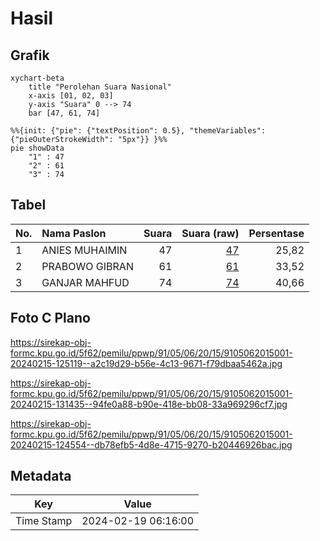 # Hasil

## Grafik

```mermaid
xychart-beta
    title "Perolehan Suara Nasional"
    x-axis [01, 02, 03]
    y-axis "Suara" 0 --> 74
    bar [47, 61, 74]
```

```mermaid
%%{init: {"pie": {"textPosition": 0.5}, "themeVariables": {"pieOuterStrokeWidth": "5px"}} }%%
pie showData
    "1" : 47
    "2" : 61
    "3" : 74
```

## Tabel

| No. | Nama Paslon    | Suara | Suara (raw) | Persentase |
|:--- |:-------------- | -----:| -----------:| ----------:|
| 1   | ANIES MUHAIMIN | 47    | [47][p-1]   | 25,82      |
| 2   | PRABOWO GIBRAN | 61    | [61][p-2]   | 33,52      |
| 3   | GANJAR MAHFUD  | 74    | [74][p-3]   | 40,66      |


[p-1]: https://github.com/gigit-pemilu/pemilu-2024/blob/main/pilpres/hitung-suara/sub/91-papua/sub/05-kepulauan-yapen/sub/06-kosiwo/sub/2015-panduami/sub/001-tps/sub/paslon-1.txt
[p-2]: https://github.com/gigit-pemilu/pemilu-2024/blob/main/pilpres/hitung-suara/sub/91-papua/sub/05-kepulauan-yapen/sub/06-kosiwo/sub/2015-panduami/sub/001-tps/sub/paslon-2.txt
[p-3]: https://github.com/gigit-pemilu/pemilu-2024/blob/main/pilpres/hitung-suara/sub/91-papua/sub/05-kepulauan-yapen/sub/06-kosiwo/sub/2015-panduami/sub/001-tps/sub/paslon-3.txt

## Foto C Plano

https://sirekap-obj-formc.kpu.go.id/5f62/pemilu/ppwp/91/05/06/20/15/9105062015001-20240215-125119--a2c19d29-b56e-4c13-9671-f79dbaa5462a.jpg

https://sirekap-obj-formc.kpu.go.id/5f62/pemilu/ppwp/91/05/06/20/15/9105062015001-20240215-131435--94fe0a88-b90e-418e-bb08-33a969296cf7.jpg

https://sirekap-obj-formc.kpu.go.id/5f62/pemilu/ppwp/91/05/06/20/15/9105062015001-20240215-124554--db78efb5-4d8e-4715-9270-b20446926bac.jpg


## Metadata

| Key        | Value               |
| ---------- | ------------------- |
| Time Stamp | 2024-02-19 06:16:00 |



